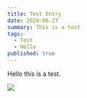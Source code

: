 ```yaml
---
title: Test Entry
date: 2024-06-27
summary: This is a test
tags:
  - Test
  - Hello
published: true
---
```

Hello this is a test.

![](/media/Screenshot%202024-06-01%20at%201.53.48%E2%80%AFPM.png)